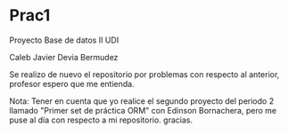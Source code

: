 # Prac1
Proyecto Base de datos II UDI

Caleb Javier Devia Bermudez

Se realizo de nuevo el repositorio por problemas con respecto al anterior, profesor espero que me entienda.

Nota: Tener en cuenta que yo realice el segundo proyecto  del periodo 2 llamado "Primer set de práctica ORM" con Edinson Bornachera, pero me puse al día con respecto a mi repositorio. gracias.

